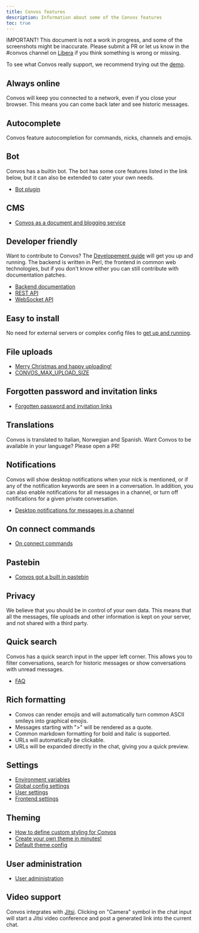 ```yaml
---
title: Convos features
description: Information about some of the Convos features
toc: true
---
```


IMPORTANT! This document is not a work in progress, and some of the screenshots
might be inaccurate. Please submit a PR or let us know in the #convos channel
on [Libera](https://libera.chat/) if you think something is wrong or missing.

To see what Convos really support, we recommend trying out the
[demo](https://demo.convos.chat/register).

## Always online

Convos will keep you connected to a network, even if you close your browser.
This means you can come back later and see historic messages.

## Autocomplete

Convos feature autocompletion for commands, nicks, channels and emojis.

## Bot

Convos has a builtin bot. The bot has some core features listed in the link
below, but it can also be extended to cater your own needs.

* [Bot plugin](https://convos.chat/doc/Convos/Plugin/Bot)

## CMS

* [Convos as a document and blogging service](/blog/2020/6/3/content-management-system)

## Developer friendly

Want to contribute to Convos? The [Developement guide](/doc/develop) will get
you up and running. The backend is written in Perl, the frontend in common web
technologies, but if you don't know either you can still contribute with
documentation patches.

* [Backend documentation](/doc/Convos)
* [REST API](/api.html)
* [WebSocket API](/doc/Convos/Controller/Events)

## Easy to install

No need for external servers or complex config files to [get up and
running](/doc/start).

## File uploads

* [Merry Christmas and happy uploading!](/blog/2019/12/24/merry-christmas-and-happy-uploading)
* [CONVOS_MAX_UPLOAD_SIZE](/doc/config#convos_max_upload_size)

## Forgotten password and invitation links

* [Forgotten password and invitation links](/2019/11/24/convos-one-point-two#forgotten-password-and-invitation-links)

## Translations

Convos is translated to Italian, Norwegian and Spanish. Want Convos to be
available in your language? Please open a PR!

## Notifications

Convos will show desktop notifications when your nick is mentioned, or if any
of the notification keywords are seen in a conversation. In addition, you can
also enable notifications for all messages in a channel, or turn off notifications
for a given private conversation.

* [Desktop notifications for messages in a channel](/blog/2019/11/24/convos-one-point-two#desktop-notifications-for-messages-in-a-channel)

## On connect commands

* [On connect commands](/blog/2017/1/8/version-0-99-21#on-connect-commands)

## Pastebin

* [Convos got a built in pastebin](/blog/2017/5/9/convos-has-builtin-pastebin)

## Privacy

We believe that you should be in control of your own data. This means that all
the messages, file uploads and other information is kept on your server, and
not shared with a third party.

## Quick search

Convos has a quick search input in the upper left corner. This allows you to
filter conversations, search for historic messages or show conversations with
unread messages.

* [FAQ](/doc/faq)

## Rich formatting

* Convos can render emojis and will automatically turn common ASCII smileys into
  graphical emojis.
* Messages starting with ">" will be rendered as a quote.
* Common markdown formatting for bold and italic is supported.
* URLs will automatically be clickable.
* URLs will be expanded directly in the chat, giving you a quick preview.

## Settings

* [Environment variables](/doc/config#environment-variables)
* [Global config settings](/doc/config#global-config-settings)
* [User settings](/doc/config#user-settings)
* [Frontend settings](/2019/11/24/convos-one-point-two#a-new-settings-page)

## Theming

* [How to define custom styling for Convos](/blog/2019/11/2/custom-styling)
* [Create your own theme in minutes!](/blog/2020/6/14/create-your-own-theme-detailed-walkthrough)
* [Default theme config](/doc/config#convos_default_theme-and-convos_default_scheme)

## User administration

* [User administration](/blog/2019/11/24/convos-one-point-two#user-administration)

## Video support

Convos integrates with [Jitsi](https://meet.jit.si/). Clicking on "Camera"
symbol in the chat input will start a Jitsi video conference and post a
generated link into the current chat.
